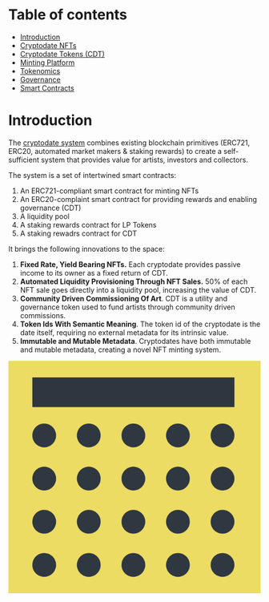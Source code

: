 # Table of contents

* [Introduction](#intro)
* [Cryptodate NFTs](crypto-date-nfts-cd.md)
* [Cryptodate Tokens \(CDT\)](crypto-date-tokens-cdt.md)
* [Minting Platform](artists.md)
* [Tokenomics](tokenomics.md)
* [Governance](governance.md)
* [Smart Contracts](smart-contracts.md)

 <a name="intro"></a> 
# Introduction

The [cryptodate system](https://www.cryptodate.io) combines existing blockchain primitives (ERC721, ERC20, automated market makers & staking rewards) to create a self-sufficient system that provides value for artists, investors and collectors. 

The system is a set of intertwined smart contracts:

1. An ERC721-compliant smart contract for minting NFTs 
2. An ERC20-complaint smart contract for providing rewards and enabling governance (CDT)
3. A liquidity pool 
4. A staking rewards contract for LP Tokens
5. A staking rewadrs contract for CDT



It brings the following innovations to the space:

1. **Fixed Rate, Yield Bearing NFTs.**   Each cryptodate provides passive income to its owner as a fixed return of CDT. 
2. **Automated Liquidity Provisioning Through NFT Sales.** 50% of each NFT sale goes directly into a liquidity pool, increasing the value of CDT.
3. **Community Driven Commissioning Of Art**. CDT is a utility and governance token used to fund artists through community driven commissions.
4. **Token Ids With Semantic Meaning**. The token id of the cryptodate is the date itself, requiring no external metadata for its intrinsic value.
5. **Immutable and Mutable Metadata**. Cryptodates have both immutable and mutable metadata, creating a novel NFT minting system.  

![Alt text](logo_med.png?raw=true "Logo")




 

